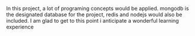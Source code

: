 In this project, a lot of programing concepts would be applied.
mongodb is the designated database for the project, redis and
nodejs would also be included. I am glad to get to this point
i anticipate a wonderful learning experience
